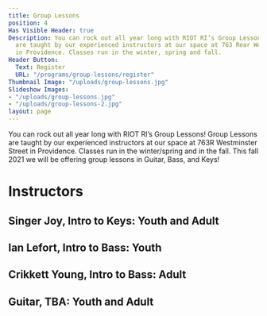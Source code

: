 ```yaml
---
title: Group Lessons
position: 4
Has Visible Header: true
Description: You can rock out all year long with RIOT RI’s Group Lessons! Group Lessons
  are taught by our experienced instructors at our space at 763 Rear Westminster Street
  in Providence. Classes run in the winter, spring and fall.
Header Button:
  Text: Register
  URL: "/programs/group-lessons/register"
Thumbnail Image: "/uploads/group-lessons.jpg"
Slideshow Images:
- "/uploads/group-lessons.jpg"
- "/uploads/group-lessons-2.jpg"
layout: page
---
```


You can rock out all year long with RIOT RI’s Group Lessons! Group Lessons are taught by our experienced instructors at our space at 763R Westminster Street in Providence. Classes run in the winter/spring and in the fall.  This fall 2021 we will be offering group lessons in Guitar, Bass, and Keys!

# Instructors

## Singer Joy, Intro to Keys: Youth and Adult
## Ian Lefort, Intro to Bass: Youth
## Crikkett Young, Intro to Bass: Adult
## Guitar, TBA: Youth and Adult
 
